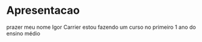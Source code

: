 # Apresentacao

prazer meu nome Igor Carrier estou fazendo um curso no primeiro 1 ano do ensino médio 
